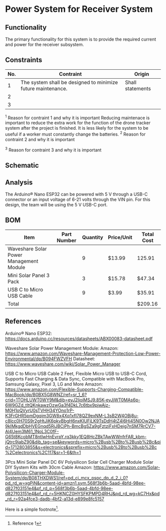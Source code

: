 # Power System for Receiver System
## Functionality
The primary functionality for this system is to provide the required current and power for the receiver subsystem.

## Constraints
| No.| Contraint | Origin |
| -- | --------- |--------|
|  1 |     The system shall be designed to minimize future maintenance.      |   Shall statements     |              
|  2 |           |        |                          
|  3 |           |        |              

<sup>1</sup> Reason for contraint 1 and why it is important
Reducing maintenace is important to reduce the extra work for the function of the drone tracker system after the project is finished. It is less likely for the system to be useful if a worker must constantly change the batteries.
<sup>2</sup> Reason for contraint 2 and why it is important

<sup>3</sup> Reason for contraint 3 and why it is important

## Schematic



## Analysis
The Arduino® Nano ESP32 can be powered with 5 V through a USB-C connector or an input voltage of 6-21 volts through the VIN pin. For this design, the team will be using the 5 V USB-C port.



## BOM
| Item     | Part Number | Quantity | Price/Unit     | Total Cost |
| -------- | ------------| -------- |----------------|------------|
|Waveshare Solar Power Management Module|             |   9     |  $13.99              |     125.91       |
|Mini Solar Panel 3 Pack     |             |    3      |      $15.78          |      $47.34      |
|USB C to Micro USB Cable    |             |     9     |        $3.99        |      $35.91      |
|Total     |             |          |                |      $209.16      |

## References
Arduino® Nano ESP32: https://docs.arduino.cc/resources/datasheets/ABX00083-datasheet.pdf

Waveshare Solar Power Management Module: 
Amazon: https://www.amazon.com/Waveshare-Management-Protection-Low-Power-Environmental/dp/B094FWZVFH
Datasheet: https://www.waveshare.com/wiki/Solar_Power_Manager

USB C to Micro USB Cable 2 Feet, Flexible Micro USB to USB-C Cord, Supports Fast Charging & Data Sync, Compatible with MacBook Pro, Samsung Galaxy, Pixel 3, LG and More
Amazon: https://www.amazon.com/Flexible-Supports-Charging-Compatible-MacBook/dp/B0BX5G8WNZ/ref=sr_1_6?crid=1TOHLUWT0WY9M&dib=eyJ2IjoiMSJ9.85K-eyJjWT0MAs6p-6W9GZd_tltQKnkawzOzwGa3f4DkL7c6tbx9pjwAjz-M0H1oQVyrU0sTVHH34YOno1rP-K3FrGHR5pmDgqim3GW8x4Xp1xfI78QZ9exNM-L3sB2W4OBj8u-c8lcc0H70S9r2gHtJiK6pkvBbgH6nxKIUFjLK9TsDdH4tZ4l6Hi45N0Ow2NJA9kIMkgdDbHVEGnqd5RiJBCjPh-BmcBgSZa9gFztziFxHDeig7nSM7RrCV7-Al4Uem3M61_1NoL3C0fF-G65t8KcobMT8ntlwHnEvrpY.rq3kky1EQ8HcZBkTAwWWnfrFAR_kbm-jQtrc9jabZ90&dib_tag=se&keywords=micro%2Busb%2Bto%2Busb%2Bc&qid=1712803855&s=electronics&sprefix=micro%2Busb%2Bto%2Busb%2Bc%2Celectronics%2C117&sr=1-6&th=1


3Pcs Mini Solar Panel DC 6V Polysilicon Solar Cell Charger Module Solar DIY System Kits with 30cm Cable
Amazon: https://www.amazon.com/Solar-Polysilicon-Charger-Module-System/dp/B08THXDWS1/ref=pd_ci_mcx_pspc_dp_d_2_i_0?pd_rd_w=xgPjN&content-id=amzn1.sym.568f3b6b-5aad-4bfd-98ee-d827f03151e4&pf_rd_p=568f3b6b-5aad-4bfd-98ee-d827f03151e4&pf_rd_r=5HKNCZ0HYSFKPMPD4RHJ&pd_rd_wg=kC7Hx&pd_rd_r=92a4fce3-dadb-4bf2-a13d-e899e8fc5157


<!-- This is how to do footnotes for the references: --> 
Here is a simple footnote[^1].
[^1]: Reference 1
[^2]: Reference 2 
[^3]: Reference 3
<!--etc.-->

